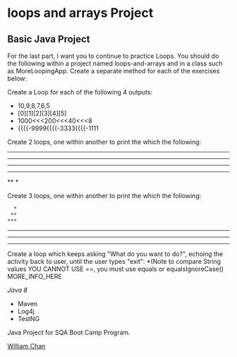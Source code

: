 # loops and arrays Project
## Basic Java Project

For the last part, I want you to continue to practice Loops. You should do the following within a project named loops-and-arrays and in a class such as MoreLoopingApp. Create a separate method for each of the exercises below:

Create a Loop  for each of the following 4 outputs:

* 10,9,8,7,6,5
* [0][1][2][3][4][5]
* 1000<<<200<<<40<<<8
* {{{{-9999{{{{-3333{{{{-1111

Create 2 loops, one within another to print the which the following:

******
***** 
****
***
**
*

Create 3 loops, one within another to print the which the following:

      *
     **
    ***
   ****
  *****
 ******

Create a loop which keeps asking "What do you want to do?", echoing the activity back to user, until the user types "exit":
*(Note to compare String values YOU CANNOT USE ==, you must use equals or equalsIgnoreCase() MORE_INFO_HERE
     

*Java 8*

* Maven
* Log4j
* TestNG

Java Project for SQA Boot Camp Program. 

[William Chan](https://github.com/winglim701)
